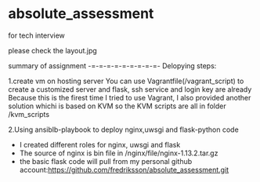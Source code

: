 # absolute_assessment
for tech interview

please check the layout.jpg

summary of assignment
-=-=-=-=-=-=-=-=-=-
Delopying steps:

1.create vm on hosting server
You can use Vagrantfile(/vagrant_script) to create a customized server and flask, ssh service and login key are already
Because this is the firest time I tried to use Vagrant, I also provided another solution whichi is based on KVM
so the KVM scripts are all in folder /kvm_scripts

2.Using ansiblb-playbook to deploy nginx,uwsgi and flask-python code
 - I created different roles for nginx, uwsgi and flask
 - The source of nginx is bin file in /nginx/file/nginx-1.13.2.tar.gz
 - the basic flask code will pull from my personal github account:https://github.com/fredriksson/absolute_assessment.git
